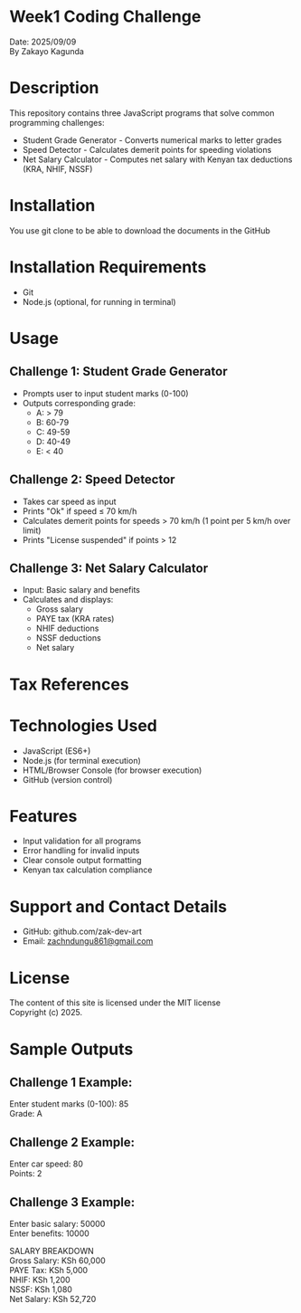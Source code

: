 # Week1 Coding Challenge  
Date: 2025/09/09  
By Zakayo Kagunda  

# Description  
This repository contains three JavaScript programs that solve common programming challenges:

- Student Grade Generator - Converts numerical marks to letter grades  
- Speed Detector - Calculates demerit points for speeding violations  
- Net Salary Calculator - Computes net salary with Kenyan tax deductions (KRA, NHIF, NSSF)

# Installation  
You use git clone to be able to download the documents in the GitHub

# Installation Requirements  
- Git  
- Node.js (optional, for running in terminal) 

# Usage  

## Challenge 1: Student Grade Generator  
- Prompts user to input student marks (0-100)  
- Outputs corresponding grade:  
  - A: > 79  
  - B: 60-79  
  - C: 49-59  
  - D: 40-49  
  - E: < 40

## Challenge 2: Speed Detector  
- Takes car speed as input  
- Prints "Ok" if speed ≤ 70 km/h  
- Calculates demerit points for speeds > 70 km/h (1 point per 5 km/h over limit)  
- Prints "License suspended" if points > 12

## Challenge 3: Net Salary Calculator  
- Input: Basic salary and benefits  
- Calculates and displays:  
  - Gross salary  
  - PAYE tax (KRA rates)  
  - NHIF deductions  
  - NSSF deductions  
  - Net salary  

# Tax References  

# Technologies Used  
- JavaScript (ES6+)  
- Node.js (for terminal execution)  
- HTML/Browser Console (for browser execution)  
- GitHub (version control)

# Features  
- Input validation for all programs  
- Error handling for invalid inputs  
- Clear console output formatting  
- Kenyan tax calculation compliance

# Support and Contact Details  
- GitHub: github.com/zak-dev-art  
- Email: zachndungu861@gmail.com

# License  
The content of this site is licensed under the MIT license  
Copyright (c) 2025.

# Sample Outputs  

## Challenge 1 Example:  
Enter student marks (0-100): 85  
Grade: A

## Challenge 2 Example:  
Enter car speed: 80  
Points: 2

## Challenge 3 Example:  
Enter basic salary: 50000  
Enter benefits: 10000  

 SALARY BREAKDOWN  
Gross Salary: KSh 60,000  
PAYE Tax: KSh 5,000  
NHIF: KSh 1,200  
NSSF: KSh 1,080  
Net Salary: KSh 52,720
